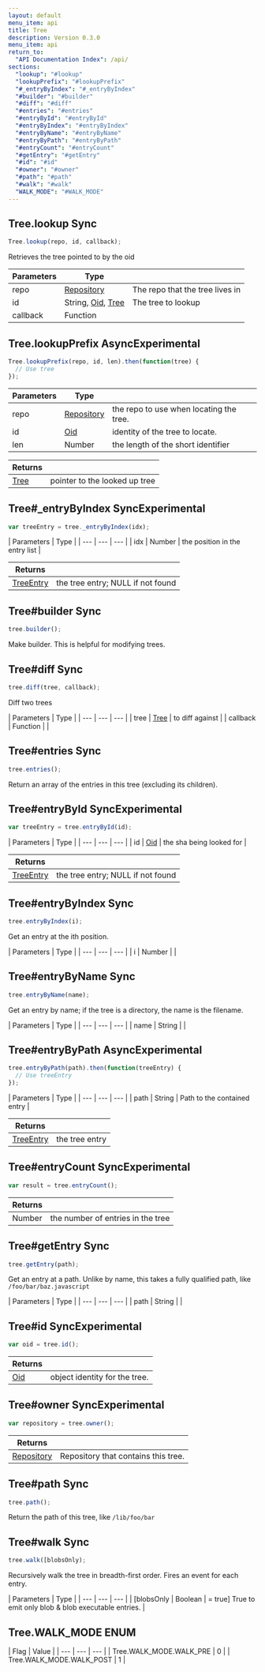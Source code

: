 ```yaml
---
layout: default
menu_item: api
title: Tree
description: Version 0.3.0
menu_item: api
return_to:
  "API Documentation Index": /api/
sections:
  "lookup": "#lookup"
  "lookupPrefix": "#lookupPrefix"
  "#_entryByIndex": "#_entryByIndex"
  "#builder": "#builder"
  "#diff": "#diff"
  "#entries": "#entries"
  "#entryById": "#entryById"
  "#entryByIndex": "#entryByIndex"
  "#entryByName": "#entryByName"
  "#entryByPath": "#entryByPath"
  "#entryCount": "#entryCount"
  "#getEntry": "#getEntry"
  "#id": "#id"
  "#owner": "#owner"
  "#path": "#path"
  "#walk": "#walk"
  "WALK_MODE": "#WALK_MODE"
---
```


## <a name="lookup"></a><span>Tree.</span>lookup <span class="tags"><span class="sync">Sync</span></span>

```js
Tree.lookup(repo, id, callback);
```

Retrieves the tree pointed to by the oid

| Parameters | Type |   |
| --- | --- | --- |
| repo | [Repository](/api/repository/) | The repo that the tree lives in |
| id | String, [Oid](/api/oid/), [Tree](/api/tree/) | The tree to lookup |
| callback | Function |  |
## <a name="lookupPrefix"></a><span>Tree.</span>lookupPrefix <span class="tags"><span class="async">Async</span><span class="experimental">Experimental</span></span>

```js
Tree.lookupPrefix(repo, id, len).then(function(tree) {
  // Use tree
});
```

| Parameters | Type |   |
| --- | --- | --- |
| repo | [Repository](/api/repository/) | the repo to use when locating the tree. |
| id | [Oid](/api/oid/) | identity of the tree to locate. |
| len | Number | the length of the short identifier |

| Returns |  |
| --- | --- |
| [Tree](/api/tree/) | pointer to the looked up tree |

## <a name="_entryByIndex"></a><span>Tree#</span>_entryByIndex <span class="tags"><span class="sync">Sync</span><span class="experimental">Experimental</span></span>

```js
var treeEntry = tree._entryByIndex(idx);
```

| Parameters | Type |
| --- | --- | --- |
| idx | Number | the position in the entry list |

| Returns |  |
| --- | --- |
| [TreeEntry](/api/tree_entry/) |  the tree entry; NULL if not found |

## <a name="builder"></a><span>Tree#</span>builder <span class="tags"><span class="sync">Sync</span></span>

```js
tree.builder();
```

Make builder. This is helpful for modifying trees.

## <a name="diff"></a><span>Tree#</span>diff <span class="tags"><span class="sync">Sync</span></span>

```js
tree.diff(tree, callback);
```

Diff two trees

| Parameters | Type |
| --- | --- | --- |
| tree | [Tree](/api/tree/) | to diff against |
| callback | Function |  |
## <a name="entries"></a><span>Tree#</span>entries <span class="tags"><span class="sync">Sync</span></span>

```js
tree.entries();
```

Return an array of the entries in this tree (excluding its children).

## <a name="entryById"></a><span>Tree#</span>entryById <span class="tags"><span class="sync">Sync</span><span class="experimental">Experimental</span></span>

```js
var treeEntry = tree.entryById(id);
```

| Parameters | Type |
| --- | --- | --- |
| id | [Oid](/api/oid/) | the sha being looked for |

| Returns |  |
| --- | --- |
| [TreeEntry](/api/tree_entry/) |  the tree entry; NULL if not found |

## <a name="entryByIndex"></a><span>Tree#</span>entryByIndex <span class="tags"><span class="sync">Sync</span></span>

```js
tree.entryByIndex(i);
```

Get an entry at the ith position.


| Parameters | Type |
| --- | --- | --- |
| i | Number |  |
## <a name="entryByName"></a><span>Tree#</span>entryByName <span class="tags"><span class="sync">Sync</span></span>

```js
tree.entryByName(name);
```

Get an entry by name; if the tree is a directory, the name is the filename.


| Parameters | Type |
| --- | --- | --- |
| name | String |  |
## <a name="entryByPath"></a><span>Tree#</span>entryByPath <span class="tags"><span class="async">Async</span><span class="experimental">Experimental</span></span>

```js
tree.entryByPath(path).then(function(treeEntry) {
  // Use treeEntry
});
```

| Parameters | Type |
| --- | --- | --- |
| path | String | Path to the contained entry |

| Returns |  |
| --- | --- |
| [TreeEntry](/api/tree_entry/) | the tree entry |

## <a name="entryCount"></a><span>Tree#</span>entryCount <span class="tags"><span class="sync">Sync</span><span class="experimental">Experimental</span></span>

```js
var result = tree.entryCount();
```


| Returns |  |
| --- | --- |
| Number |  the number of entries in the tree |

## <a name="getEntry"></a><span>Tree#</span>getEntry <span class="tags"><span class="sync">Sync</span></span>

```js
tree.getEntry(path);
```

Get an entry at a path. Unlike by name, this takes a fully
qualified path, like `/foo/bar/baz.javascript`


| Parameters | Type |
| --- | --- | --- |
| path | String |  |
## <a name="id"></a><span>Tree#</span>id <span class="tags"><span class="sync">Sync</span><span class="experimental">Experimental</span></span>

```js
var oid = tree.id();
```


| Returns |  |
| --- | --- |
| [Oid](/api/oid/) |  object identity for the tree. |

## <a name="owner"></a><span>Tree#</span>owner <span class="tags"><span class="sync">Sync</span><span class="experimental">Experimental</span></span>

```js
var repository = tree.owner();
```


| Returns |  |
| --- | --- |
| [Repository](/api/repository/) |  Repository that contains this tree. |

## <a name="path"></a><span>Tree#</span>path <span class="tags"><span class="sync">Sync</span></span>

```js
tree.path();
```

Return the path of this tree, like `/lib/foo/bar`

## <a name="walk"></a><span>Tree#</span>walk <span class="tags"><span class="sync">Sync</span></span>

```js
tree.walk([blobsOnly);
```

Recursively walk the tree in breadth-first order. Fires an event for each
entry.


| Parameters | Type |
| --- | --- | --- |
| [blobsOnly | Boolean | = true] True to emit only blob & blob executable entries. |
## <a name="WALK_MODE"></a><span>Tree.</span>WALK_MODE <span class="tags"><span class="enum">ENUM</span></span>

| Flag | Value |
| --- | --- | --- |
| <span>Tree.WALK_MODE.</span>WALK_PRE | 0 |
| <span>Tree.WALK_MODE.</span>WALK_POST | 1 |

